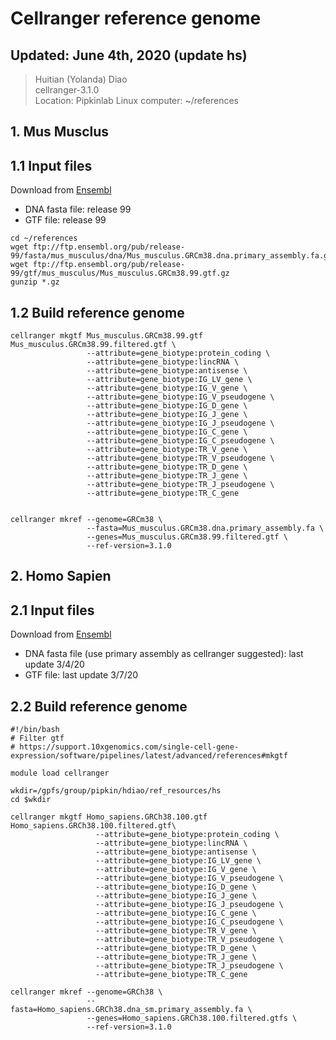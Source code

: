 # Cellranger reference genome

## Updated: June 4th, 2020 (update hs)
> Huitian (Yolanda) Diao <br>
> cellranger-3.1.0 <br>
> Location: Pipkinlab Linux computer: ~/references

## 1. Mus Musclus
## 1.1 Input files
Download from [Ensembl](http://useast.ensembl.org/info/data/ftp/index.html) <br>
- DNA fasta file: release 99 <br>
- GTF file: release 99 <br>
```
cd ~/references
wget ftp://ftp.ensembl.org/pub/release-99/fasta/mus_musculus/dna/Mus_musculus.GRCm38.dna.primary_assembly.fa.gz
wget ftp://ftp.ensembl.org/pub/release-99/gtf/mus_musculus/Mus_musculus.GRCm38.99.gtf.gz
gunzip *.gz
```

## 1.2 Build reference genome
```
cellranger mkgtf Mus_musculus.GRCm38.99.gtf Mus_musculus.GRCm38.99.filtered.gtf \
                 --attribute=gene_biotype:protein_coding \
                 --attribute=gene_biotype:lincRNA \
                 --attribute=gene_biotype:antisense \
                 --attribute=gene_biotype:IG_LV_gene \
                 --attribute=gene_biotype:IG_V_gene \
                 --attribute=gene_biotype:IG_V_pseudogene \
                 --attribute=gene_biotype:IG_D_gene \
                 --attribute=gene_biotype:IG_J_gene \
                 --attribute=gene_biotype:IG_J_pseudogene \
                 --attribute=gene_biotype:IG_C_gene \
                 --attribute=gene_biotype:IG_C_pseudogene \
                 --attribute=gene_biotype:TR_V_gene \
                 --attribute=gene_biotype:TR_V_pseudogene \
                 --attribute=gene_biotype:TR_D_gene \
                 --attribute=gene_biotype:TR_J_gene \
                 --attribute=gene_biotype:TR_J_pseudogene \
                 --attribute=gene_biotype:TR_C_gene


cellranger mkref --genome=GRCm38 \
                 --fasta=Mus_musculus.GRCm38.dna.primary_assembly.fa \
                 --genes=Mus_musculus.GRCm38.99.filtered.gtf \
                 --ref-version=3.1.0
```

## 2. Homo Sapien
## 2.1 Input files
Download from [Ensembl](http://useast.ensembl.org/info/data/ftp/index.html) <br>
- DNA fasta file (use primary assembly as cellranger suggested): last update 3/4/20 <br>
- GTF file: last update 3/7/20 <br>

## 2.2 Build reference genome
```
#!/bin/bash
# Filter gtf 
# https://support.10xgenomics.com/single-cell-gene-expression/software/pipelines/latest/advanced/references#mkgtf

module load cellranger

wkdir=/gpfs/group/pipkin/hdiao/ref_resources/hs
cd $wkdir

cellranger mkgtf Homo_sapiens.GRCh38.100.gtf Homo_sapiens.GRCh38.100.filtered.gtf\
                   --attribute=gene_biotype:protein_coding \
                   --attribute=gene_biotype:lincRNA \
                   --attribute=gene_biotype:antisense \
                   --attribute=gene_biotype:IG_LV_gene \
                   --attribute=gene_biotype:IG_V_gene \
                   --attribute=gene_biotype:IG_V_pseudogene \
                   --attribute=gene_biotype:IG_D_gene \
                   --attribute=gene_biotype:IG_J_gene \
                   --attribute=gene_biotype:IG_J_pseudogene \
                   --attribute=gene_biotype:IG_C_gene \
                   --attribute=gene_biotype:IG_C_pseudogene \
                   --attribute=gene_biotype:TR_V_gene \
                   --attribute=gene_biotype:TR_V_pseudogene \
                   --attribute=gene_biotype:TR_D_gene \
                   --attribute=gene_biotype:TR_J_gene \
                   --attribute=gene_biotype:TR_J_pseudogene \
                   --attribute=gene_biotype:TR_C_gene
                   
cellranger mkref --genome=GRCh38 \
                 --fasta=Homo_sapiens.GRCh38.dna_sm.primary_assembly.fa \
                 --genes=Homo_sapiens.GRCh38.100.filtered.gtfs \
                 --ref-version=3.1.0
```

